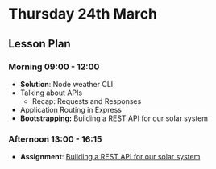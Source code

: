 # Thursday 24th March

## Lesson Plan

### Morning 09:00 - 12:00

+ **Solution**: Node weather CLI
+ Talking about APIs
    + Recap: Requests and Responses
+ Application Routing in Express
+ **Bootstrapping:** Building a REST API for our solar system

### Afternoon 13:00 - 16:15

+ **Assignment**: [Building a REST API for our solar system](https://github.com/FrancoSpeziali/express-solar-system-api)
